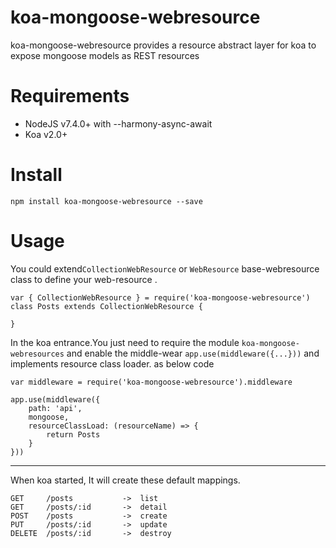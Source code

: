# koa-mongoose-webresource
koa-mongoose-webresource provides a resource abstract layer for koa to expose mongoose models as REST resources

# Requirements

 - NodeJS v7.4.0+ with --harmony-async-await 
 - Koa v2.0+

# Install
    npm install koa-mongoose-webresource --save
# Usage
You could extend`CollectionWebResource` or `WebResource` base-webresource class to define your web-resource .

	var { CollectionWebResource } = require('koa-mongoose-webresource')
	class Posts extends CollectionWebResource {
		
	}
	
In the koa entrance.You just need to require the module `koa-mongoose-webresources` and enable the middle-wear `app.use(middleware({...}))` and implements resource class loader. as below code

    var middleware = require('koa-mongoose-webresource').middleware
   
    app.use(middleware({
        path: 'api',
        mongoose,
        resourceClassLoad: (resourceName) => {
            return Posts
        }
    }))

 
----------
When koa started, It will create these default mappings.

	GET     /posts           ->  list
	GET     /posts/:id       ->  detail
	POST    /posts           ->  create
	PUT     /posts/:id       ->  update
	DELETE  /posts/:id       ->  destroy

